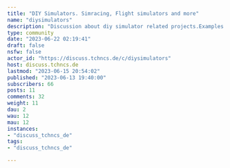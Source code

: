 ```yaml
---
title: "DIY Simulators. Simracing, Flight simulators and more" 
name: "diysimulators"
description: "Discussion about diy simulator related projects.Examples are simrigs, OpenFFBoard, OSW, motion systems, button plates, cockpits...Show and discuss your simulators and peripherals here"
type: community
date: "2023-06-22 02:19:41"
draft: false
nsfw: false
actor_id: "https://discuss.tchncs.de/c/diysimulators"
host: discuss.tchncs.de
lastmod: "2023-06-15 20:54:02"
published: "2023-06-13 19:40:00"
subscribers: 66
posts: 11
comments: 32
weight: 11
dau: 2
wau: 12
mau: 12
instances:
- "discuss_tchncs_de"
tags: 
- "discuss_tchncs_de"

---
```

